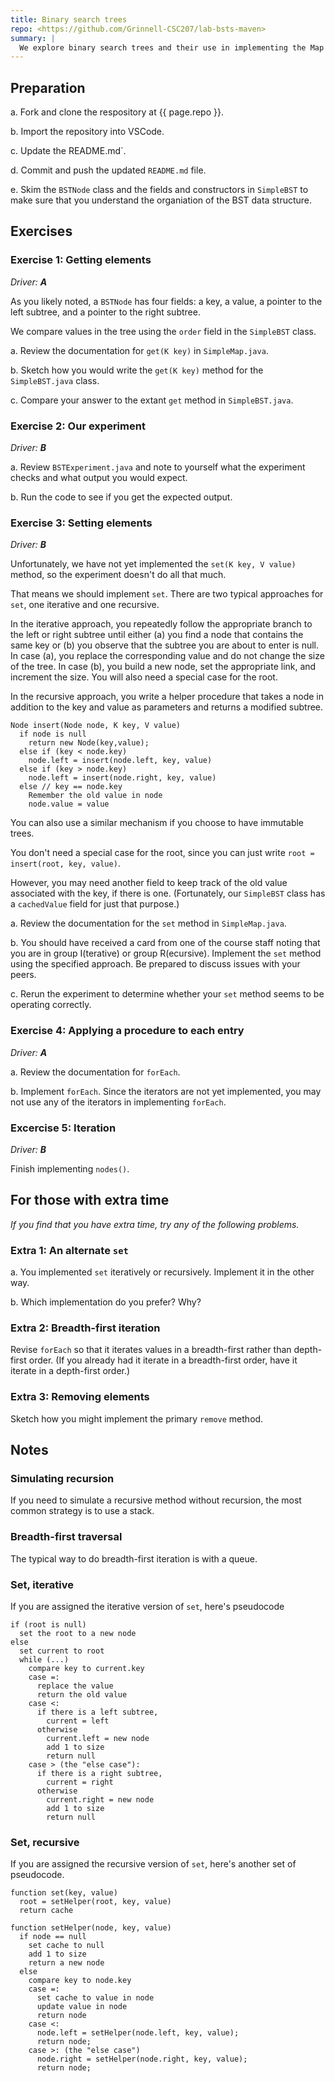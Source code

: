 ```yaml
---
title: Binary search trees
repo: <https://github.com/Grinnell-CSC207/lab-bsts-maven>
summary: |
  We explore binary search trees and their use in implementing the Map ADT.
---
```

Preparation
-----------

a. Fork and clone the respository at {{ page.repo }}.

b. Import the repository into VSCode.

c. Update the README.md`.

d. Commit and push the updated `README.md` file.

e. Skim the `BSTNode` class and the fields and constructors in
`SimpleBST` to make sure that you understand the organiation of the
BST data structure.

Exercises
---------

### Exercise 1: Getting elements

_Driver: **A**_

As you likely noted, a `BSTNode` has four fields: a key, a value, a pointer to the left subtree, and a pointer to the right subtree.

We compare values in the tree using the `order` field in the `SimpleBST` class.

a. Review the documentation for `get(K key)` in `SimpleMap.java`.

b. Sketch how you would write the `get(K key)` method for the `SimpleBST.java` class.

c. Compare your answer to the extant `get` method in `SimpleBST.java`.

### Exercise 2: Our experiment

_Driver: **B**_

a. Review `BSTExperiment.java` and note to yourself what the experiment checks and what output you would expect.

b. Run the code to see if you get the expected output.

### Exercise 3: Setting elements

_Driver: **B**_

Unfortunately, we have not yet implemented the `set(K key, V value)` method, so the experiment doesn't do all that much. 

That means we should implement `set`. There are two typical approaches  for `set`, one iterative and one recursive.

In the iterative approach, you repeatedly follow the appropriate branch to the left or right subtree until either (a) you find a node that contains the same key or (b) you observe that the subtree you are about to enter is null.  In case (a), you replace the corresponding value and do not change the size of the tree.  In case (b), you build a new node, set the appropriate link, and increment the size.  You will also need a special case for the root.

In the recursive approach, you write a helper procedure that takes a node in addition to the key and value as parameters and returns a modified subtree.  

```text
Node insert(Node node, K key, V value)
  if node is null
    return new Node(key,value);
  else if (key < node.key)
    node.left = insert(node.left, key, value)
  else if (key > node.key)
    node.left = insert(node.right, key, value)
  else // key == node.key
    Remember the old value in node
    node.value = value
```

You can also use a similar mechanism if you choose to have immutable trees.

You don't need a special case for the root, since you can just write `root = insert(root, key, value)`.

However, you may need another field to keep track of the old value associated with the key, if there is one.  (Fortunately, our `SimpleBST` class has a `cachedValue` field for just that purpose.)

a. Review the documentation for the `set` method in `SimpleMap.java`.

b. You should have received a card from one of the course staff noting that you are in group I(terative) or group R(ecursive).  Implement the `set` method using the specified approach.  Be prepared to discuss issues with your peers.

c. Rerun the experiment to determine whether your `set` method seems to be operating correctly.

### Exercise 4: Applying a procedure to each entry

_Driver: **A**_

a. Review the documentation for `forEach`.

b. Implement `forEach`. Since the iterators are not yet implemented, you may not use any of the iterators in implementing `forEach`.

### Excercise 5: Iteration

_Driver: **B**_

Finish implementing `nodes()`.

For those with extra time
-------------------------

_If you find that you have extra time, try any of the following problems._

### Extra 1: An alternate `set`

a. You implemented `set` iteratively or recursively. Implement it in the other way.

b. Which implementation do you prefer?  Why?

### Extra 2: Breadth-first iteration

Revise `forEach` so that it iterates values in a breadth-first rather than depth-first order.  (If you already had it iterate in a breadth-first order, have it iterate in a depth-first order.)

### Extra 3: Removing elements

Sketch how you might implement the primary `remove` method.

Notes
-----

### Simulating recursion

If you need to simulate a recursive method without recursion, the most common strategy is to use a stack.

### Breadth-first traversal

The typical way to do breadth-first iteration is with a queue.

### Set, iterative

If you are assigned the iterative version of `set`, here's pseudocode

```text
if (root is null)
  set the root to a new node
else
  set current to root
  while (...) 
    compare key to current.key
    case =:
      replace the value
      return the old value
    case <:
      if there is a left subtree, 
        current = left
      otherwise
        current.left = new node
        add 1 to size
        return null
    case > (the "else case"):
      if there is a right subtree, 
        current = right
      otherwise
        current.right = new node
        add 1 to size
        return null
```

### Set, recursive

If you are assigned the recursive version of `set`, here's another set of pseudocode.

```text
function set(key, value)
  root = setHelper(root, key, value)
  return cache

function setHelper(node, key, value)
  if node == null
    set cache to null
    add 1 to size
    return a new node
  else
    compare key to node.key
    case =:
      set cache to value in node
      update value in node
      return node
    case <:
      node.left = setHelper(node.left, key, value);
      return node;
    case >: (the "else case")
      node.right = setHelper(node.right, key, value);
      return node;
```
